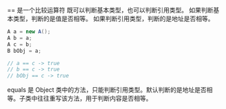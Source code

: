 
== 是一个比较运算符
既可以判断基本类型，也可以判断引用类型。
如果判断基本类型，判断的是值是否相等。
如果判断引用类型，判断的是地址是否相等。

```java
A a = new A();
A b = a;
A c = b;
B bObj = a;

// a == c -> true
// b == c -> true
// bObj == c -> true
```

equals 是 Object 类中的方法，只能判断引用类型。默认判断的是地址是否相等。子类中往往重写该方法，用于判断内容是否相等。